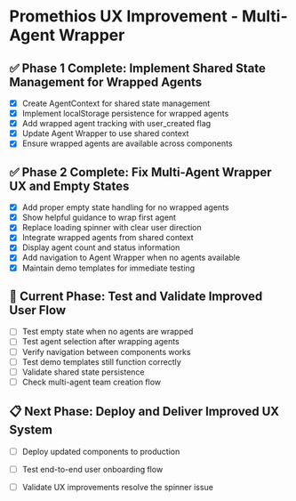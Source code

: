 # Promethios UX Improvement - Multi-Agent Wrapper

## ✅ Phase 1 Complete: Implement Shared State Management for Wrapped Agents
- [x] Create AgentContext for shared state management
- [x] Implement localStorage persistence for wrapped agents
- [x] Add wrapped agent tracking with user_created flag
- [x] Update Agent Wrapper to use shared context
- [x] Ensure wrapped agents are available across components

## ✅ Phase 2 Complete: Fix Multi-Agent Wrapper UX and Empty States
- [x] Add proper empty state handling for no wrapped agents
- [x] Show helpful guidance to wrap first agent
- [x] Replace loading spinner with clear user direction
- [x] Integrate wrapped agents from shared context
- [x] Display agent count and status information
- [x] Add navigation to Agent Wrapper when no agents available
- [x] Maintain demo templates for immediate testing

## 🔄 Current Phase: Test and Validate Improved User Flow
- [ ] Test empty state when no agents are wrapped
- [ ] Test agent selection after wrapping agents
- [ ] Verify navigation between components works
- [ ] Test demo templates still function correctly
- [ ] Validate shared state persistence
- [ ] Check multi-agent team creation flow

## 📋 Next Phase: Deploy and Deliver Improved UX System
- [ ] Deploy updated components to production
- [ ] Test end-to-end user onboarding flow
- [ ] Validate UX improvements resolve the spinner issue

